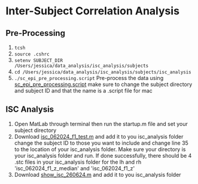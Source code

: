 # Inter-Subject Correlation Analysis
## Pre-Processing
1. `tcsh`
2. `source .cshrc`
3. `setenv SUBJECT_DIR /Users/jessica/data_analysis/isc_analysis/subjects`
5. `cd /Users/jessica/data_analysis/isc_analysis/subjects/isc_analysis`
6. `./sc_epi_pre_processing.script` Pre-process the data using [sc_epi_pre_processing.script](https://github.com/Lin-Brain-Lab/Freesurfer-reconstruction-for-Linux/blob/main/Scripts/isc_epi_pre_processing.sh) make sure to change the subject directory and subject ID and that the name is a .script file for mac

## ISC Analysis
1. Open MatLab through terminal then run the startup.m file and set your subject directory
2. Download [isc_062024_f1_test.m](https://github.com/fahsuanlin/labmanual/blob/master/scripts/isc_062024_f1_test.m#L78) and add it to you isc_analysis folder change the subject ID to those you want to include and change line 35 to the location of your isc_analysis folder. Make sure your directory is your isc_analysis folder and run. If done successfully, there should be 4 .stc files in your isc_analysis folder for the lh and  rh 'isc_062024_f1_z_median' and 'isc_062024_f1_z'
3. Download [show_isc_260624.m](https://github.com/Lin-Brain-Lab/Freesurfer-reconstruction-for-Linux/blob/main/Scripts/show_isc_260624.m) and add it to you isc_analysis folder 
